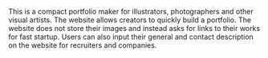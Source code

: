 This is a compact portfolio maker for illustrators, photographers and other visual artists. The website allows creators to quickly build a portfolio. The website does not store their images and instead asks for links to their works for fast startup. Users can also input their general and contact description on the website for recruiters and companies.